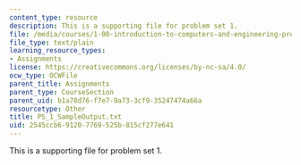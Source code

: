 ```yaml
---
content_type: resource
description: This is a supporting file for problem set 1.
file: /media/courses/1-00-introduction-to-computers-and-engineering-problem-solving-spring-2012/2545ccb691207769525b815cf277e641_PS_1_SampleOutput.txt
file_type: text/plain
learning_resource_types:
- Assignments
license: https://creativecommons.org/licenses/by-nc-sa/4.0/
ocw_type: OCWFile
parent_title: Assignments
parent_type: CourseSection
parent_uid: b1a78d76-f7e7-9a73-3cf9-35247474a66a
resourcetype: Other
title: PS_1_SampleOutput.txt
uid: 2545ccb6-9120-7769-525b-815cf277e641
---
```

This is a supporting file for problem set 1.